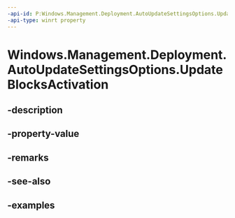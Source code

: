 ```yaml
---
-api-id: P:Windows.Management.Deployment.AutoUpdateSettingsOptions.UpdateBlocksActivation
-api-type: winrt property
---
```


# Windows.Management.Deployment.AutoUpdateSettingsOptions.UpdateBlocksActivation

<!--
public bool UpdateBlocksActivation { get; set; }
-->


## -description

## -property-value

## -remarks

## -see-also

## -examples


